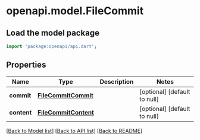 # openapi.model.FileCommit

## Load the model package
```dart
import 'package:openapi/api.dart';
```

## Properties
Name | Type | Description | Notes
------------ | ------------- | ------------- | -------------
**commit** | [**FileCommitCommit**](FileCommitCommit.md) |  | [optional] [default to null]
**content** | [**FileCommitContent**](FileCommitContent.md) |  | [optional] [default to null]

[[Back to Model list]](../README.md#documentation-for-models) [[Back to API list]](../README.md#documentation-for-api-endpoints) [[Back to README]](../README.md)


